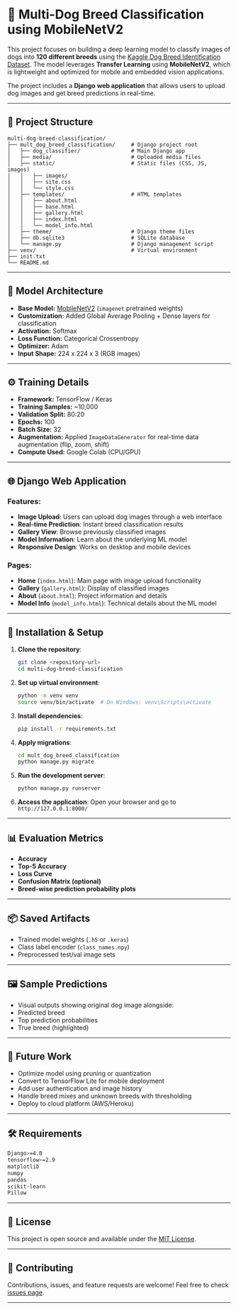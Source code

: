 # 🐶 Multi-Dog Breed Classification using MobileNetV2

This project focuses on building a deep learning model to classify images of dogs into **120 different breeds** using the [Kaggle Dog Breed Identification Dataset](https://www.kaggle.com/competitions/dog-breed-identification). The model leverages **Transfer Learning** using **MobileNetV2**, which is lightweight and optimized for mobile and embedded vision applications.

The project includes a **Django web application** that allows users to upload dog images and get breed predictions in real-time.

---

## 📂 Project Structure

```
multi-dog-breed-classification/
├── mult_dog_breed_classification/     # Django project root
│   ├── dog_classifier/                # Main Django app
│   ├── media/                         # Uploaded media files
│   ├── static/                        # Static files (CSS, JS, images)
│   │   ├── images/
│   │   ├── site.css
│   │   └── style.css
│   ├── templates/                     # HTML templates
│   │   ├── about.html
│   │   ├── base.html
│   │   ├── gallery.html
│   │   ├── index.html
│   │   └── model_info.html
│   ├── theme/                         # Django theme files
│   ├── db.sqlite3                     # SQLite database
│   └── manage.py                      # Django management script
├── venv/                              # Virtual environment
├── init.txt
└── README.md
```

---

## 🧠 Model Architecture

- **Base Model:** [MobileNetV2](https://arxiv.org/abs/1801.04381) (`imagenet` pretrained weights)
- **Customization:** Added Global Average Pooling + Dense layers for classification
- **Activation:** Softmax
- **Loss Function:** Categorical Crossentropy
- **Optimizer:** Adam
- **Input Shape:** 224 x 224 x 3 (RGB images)

---

## ⚙️ Training Details

- **Framework:** TensorFlow / Keras
- **Training Samples:** ~10,000
- **Validation Split:** 80:20
- **Epochs:** 100
- **Batch Size:** 32
- **Augmentation:** Applied `ImageDataGenerator` for real-time data augmentation (flip, zoom, shift)
- **Compute Used:** Google Colab (CPU/GPU)

---

## 🌐 Django Web Application

### Features:
- **Image Upload**: Users can upload dog images through a web interface
- **Real-time Prediction**: Instant breed classification results
- **Gallery View**: Browse previously classified images
- **Model Information**: Learn about the underlying ML model
- **Responsive Design**: Works on desktop and mobile devices

### Pages:
- **Home** (`index.html`): Main page with image upload functionality
- **Gallery** (`gallery.html`): Display of classified images
- **About** (`about.html`): Project information and details
- **Model Info** (`model_info.html`): Technical details about the ML model

---

## 🚀 Installation & Setup

1. **Clone the repository**:
   ```bash
   git clone <repository-url>
   cd multi-dog-breed-classification
   ```

2. **Set up virtual environment**:
   ```bash
   python -m venv venv
   source venv/bin/activate  # On Windows: venv\Scripts\activate
   ```

3. **Install dependencies**:
   ```bash
   pip install -r requirements.txt
   ```

4. **Apply migrations**:
   ```bash
   cd mult_dog_breed_classification
   python manage.py migrate
   ```

5. **Run the development server**:
   ```bash
   python manage.py runserver
   ```

6. **Access the application**:
   Open your browser and go to `http://127.0.0.1:8000/`

---

## 📊 Evaluation Metrics

- **Accuracy**
- **Top-5 Accuracy**
- **Loss Curve**
- **Confusion Matrix (optional)**
- **Breed-wise prediction probability plots**

---

## 📦 Saved Artifacts

- Trained model weights (`.h5` or `.keras`)
- Class label encoder (`class_names.npy`)
- Preprocessed test/val image sets

---

## 🖼️ Sample Predictions

- Visual outputs showing original dog image alongside:
- Predicted breed
- Top prediction probabilities
- True breed (highlighted)

---

## 🔮 Future Work

- Optimize model using pruning or quantization
- Convert to TensorFlow Lite for mobile deployment
- Add user authentication and image history
- Handle breed mixes and unknown breeds with thresholding
- Deploy to cloud platform (AWS/Heroku)

---

## 🛠️ Requirements

```bash
Django>=4.0
tensorflow>=2.9
matplotlib
numpy
pandas
scikit-learn
Pillow
```

---

## 📝 License

This project is open source and available under the [MIT License](LICENSE).

---

## 🤝 Contributing

Contributions, issues, and feature requests are welcome! Feel free to check [issues page](https://github.com/your-username/multi-dog-breed-classification/issues).

---
 